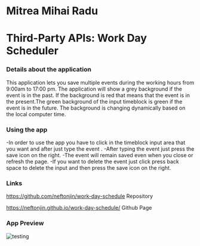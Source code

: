 # Mitrea Mihai Radu

# Third-Party APIs: Work Day Scheduler

### Details about the application
 
  This application lets you save multiple events during the working hours from 9:00am to 17:00 pm.
  The application will show a grey background if the event is in the past. If the background is red that means that the event is in the present.The green background of the input timeblock is green if the event is in the future. The background is changing dynamically based on the local computer time.
 



### Using the app
-In order to use the app you have to click in the timeblock input area that you want and after just type the event .
-After typing the event just press the save icon on the right. 
-The event will remain saved even when you close or refresh the page.
-If you want to delete the event just click press back space to delete the input and then press the save icon on the right. 



### Links 

  https://github.com/neftonjin/work-day-schedule   Repository

  https://neftonjin.github.io/work-day-schedule/   Github Page 


### App Preview
 
![testing](https://user-images.githubusercontent.com/25286630/215521936-edd8829d-4102-4f78-8117-17ced3abe0f8.jpg)